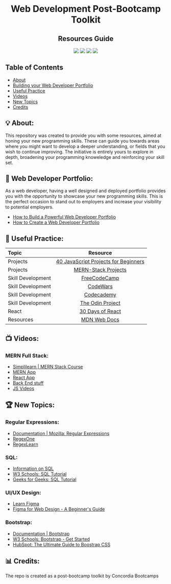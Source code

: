 <h1 align = "center">Web Development Post-Bootcamp Toolkit</h1>
 <h2 align = "center">Resources Guide</h2>

<p align = "center">
  
  
  <img src="https://img.shields.io/badge/WD-Toolkit-yellow" >
  <img src="https://img.shields.io/badge/Cohort-WebDev-purple" >
  <img src="https://img.shields.io/badge/Stack-MERN-orange" >
 <img src="https://img.shields.io/badge/List-Resources-green" >
  
                                                                              
</p>

## Table of Contents
* [About](#-about)
* [Building your Web Developer Portfolio](#-web-developer-portfolio)
* [Useful Practice](#-useful-practice)
* [Videos](#-videos)
* [New Topics](#-new-topics)
* [Credits](#-credits)
 
## 💡 About:
<p>
 This repository was created to provide you with some resources, aimed at honing your new programming skills. 
 These can guide you towards areas where you might want to develop a deeper understanding, or fields that you wish to continue improving. 
 The initiative is entirely yours to explore in depth, broadening your programming knoweledge and reinforcing your skill set.
</p>

## 💼 Web Developer Portfolio:
<p>
 As a web developer, having a well designed and deployed portfolio provides you with the opportunity to showcase your new programming skills. 
 This is the perfect occasion to stand out to employers and increase your visibility to potential employers.  
 </p>
 
 * [How to Build a Powerful Web Developer Portfolio](https://arc.dev/developer-blog/web-developer-portfolio/)
 * [How to Create a Web Developer Portfolio](https://ca.indeed.com/career-advice/finding-a-job/web-developer-portfolio)
 
## 📓 Useful Practice:

Topic                 | Resource 
:-------------------------   |:-------------------------:
Projects  | [40 JavaScript Projects for Beginners](https://www.freecodecamp.org/news/javascript-projects-for-beginners/) 
Projects  | [MERN-Stack Projects](https://github.com/kunaltyagi9/MERN-Stack-Projects) 
Skill Development | [FreeCodeCamp](https://www.freecodecamp.org/learn/) 
Skill Development | [CodeWars](https://www.codewars.com/)
Skill Development | [Codecademy](codecademy.com) 
Skill Development  | [The Odin Project](https://www.theodinproject.com/) 
React                 | [30 Days of React](https://github.com/Asabeneh/30-Days-Of-React)
Resources | [MDN Web Docs](https://developer.mozilla.org/en-US/)

## 📺 Videos:

### MERN Full Stack:
* [Simplilearn | MERN Stack Course](https://www.youtube.com/watch?v=ORyi6tTMNqE)
* [MERN App]()
* [React App]()
* [Back End stuff]()
* [JS Videos]()

## 🏆 New Topics:

### Regular Expressions:
* [Documentation | Mozilla: Regular Expressions](https://developer.mozilla.org/en-US/docs/Web/JavaScript/Guide/Regular_expressions)
* [RegexOne](https://regexone.com/)
* [RegexLearn](https://regexlearn.com/)

### SQL:
* [Information on SQL](https://en.wikipedia.org/wiki/SQL)
* [W3 Schools: SQL Tutorial](https://www.w3schools.com/sql/)
* [Geeks for Geeks: SQL Tutorial](https://www.geeksforgeeks.org/sql-tutorial/)

### UI/UX Design:
* [Learn Figma](https://www.figma.com/design/)
* [Figma for Web Design - A Beginner's Guide](https://www.section.io/engineering-education/using-figma-for-web-design/)

### Bootstrap:
* [Documentation | Bootstrap](https://getbootstrap.com/)
* [W3 Schools: Bootstrap - Get Started](https://www.w3schools.com/bootstrap/bootstrap_get_started.asp)
* [HubSpot: The Ultimate Guide to Boostrap CSS](https://blog.hubspot.com/website/bootstrap-css)












## 📊 Credits:

The repo is created as a post-bootcamp toolkit by Concordia Bootcamps

